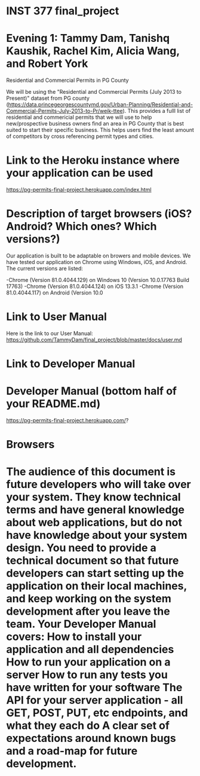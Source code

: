 # INST 377 final_project
# Evening 1: Tammy Dam, Tanishq Kaushik, Rachel Kim, Alicia Wang, and Robert York

Residential and Commercial Permits in PG County

We will be using the "Residential and Commercial Permits (July 2013 to Present)" dataset from PG county
(https://data.princegeorgescountymd.gov/Urban-Planning/Residential-and-Commercial-Permits-July-2013-to-Pr/weik-ttee). This 
provides a fulll list of residential and commericial permits that we will use to help new/prospective business owners find an
area in PG County that is best suited to start their specific business. This helps users find the least amount of competitors 
by cross referencing permit types and cities. 

# Link to the Heroku instance where your application can be used

https://pg-permits-final-project.herokuapp.com/index.html

# Description of target browsers (iOS? Android? Which ones? Which versions?)
Our application is built to be adaptable on browers and mobile devices. We have tested our application on Chrome using Windows, iOS, and Android. The current versions are listed:

-Chrome (Version 81.0.4044.129) on Windows 10 (Version 10.0.17763 Build 17763)
-Chrome (Version 81.0.4044.124) on iOS 13.3.1
-Chrome (Version 81.0.4044.117) on Android (Version 10.0

# Link to User Manual

Here is the link to our User Manual: https://github.com/TammyDam/final_project/blob/master/docs/user.md

# Link to Developer Manual
# Developer Manual (bottom half of your README.md)

https://pg-permits-final-project.herokuapp.com/?

<h1> Browsers <h1>


The audience of this document is future developers who will take over your system.
They know technical terms and have general knowledge about web applications, but do not have knowledge about your system design.
You need to provide a technical document so that future developers can start setting up the application on their local machines, and keep working on the system development after you leave the team.
Your Developer Manual covers:
How to install your application and all dependencies
How to run your application on a server
How to run any tests you have written for your software
The API for your server application - all GET, POST, PUT, etc endpoints, and what they each do
A clear set of expectations around known bugs and a road-map for future development.

